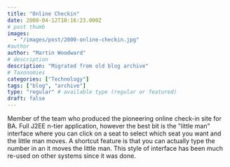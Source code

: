 ```yaml
---
title: "Online Checkin"
date: 2000-04-12T10:16:23.000Z
# post thumb
images:
  - "/images/post/2000-online-checkin.jpg"
#author
author: "Martin Woodward"
# description
description: "Migrated from old blog archive"
# Taxonomies
categories: ["Technology"]
tags: ["blog", "archive"]
type: "regular" # available type (regular or featured)
draft: false
---
```


Member of the team who produced the pioneering online check-in site for BA.   Full J2EE n-tier application, however the best bit is the "little man" interface where you can click on a seat to select which seat you want and the little man moves.  A shortcut feature is that you can actually type the number in an it moves the little man.  This style of interface has been much re-used on other systems since it was done.